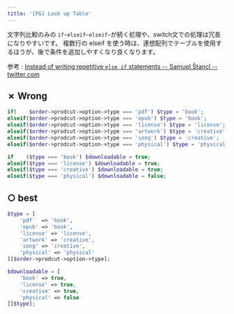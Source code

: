 ```yaml
---
title: '[PG] Look up Table'
---
```


文字列比較のみの `if~elseif~elseif~`が続く処理や、switch文での処理は冗長になりやすいです。
複数行の elseif を使う時は、連想配列でテーブルを使用するほうが、後で条件を追加しやすくなり良くなります。


参考 : [Instead of writing repetitive `else if` statements -- Samuel Štancl -- twitter.com](https://twitter.com/samuelstancl/status/1272822439689555969)

## ✗ Wrong

```php
if(    $order->prodcut->option->type === 'pdf') $type = 'book';
elseif($order->prodcut->option->type === 'epub') $type = 'book';
elseif($order->prodcut->option->type === 'license') $type = 'license';
elseif($order->prodcut->option->type === 'artwork') $type = 'creative';
elseif($order->prodcut->option->type === 'song') $type = 'creative';
elseif($order->prodcut->option->type === 'physical') $type = 'physical';

if    ($type === 'book') $downloadable = true;
elseif($type === 'license') $downloadable = true;
elseif($type === 'creative') $downloadable = true;
elseif($type === 'physical') $downloadable = false;

```


## ○ best

```php
$type = [
	'pdf'  => 'book',
	'epub' => 'book',
	'license' => 'license',
	'artwork' => 'creative',
	'song' => 'creative',
	'physical' => 'physical'
][$order->prodcut->option->type];

$downloadable = [
	'book' => true,
	'license' => true,
	'creative' => true,
	'physical' => false
][$type];
```

